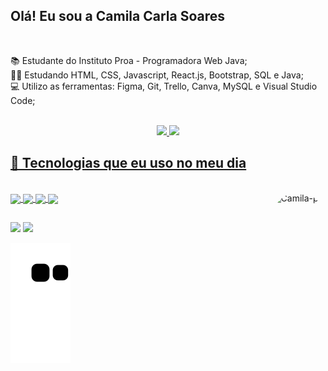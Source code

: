 ## Olá! Eu sou a Camila Carla Soares
<br>

 📚 Estudante do Instituto Proa - Programadora Web Java; <br>
 👩‍💻 Estudando HTML, CSS, Javascript, React.js, Bootstrap, SQL e Java; <br>
 💻 Utilizo as ferramentas: Figma, Git, Trello, Canva, MySQL e Visual Studio Code;

<br>
<div align="center">
  <a href="https://github.com/CamilaCSoares">
  <img height="180em" src="https://github-readme-stats.vercel.app/api?username=CamilaCSoares&show_icons=true&theme=dracula&count_private=true"/>
  <img height="180em" src="https://github-readme-stats.vercel.app/api/top-langs/?username=CamilaCSoares&langs_count=8&theme=dracula"/>
</div>
</div>
         
## 🧰 Tecnologias que eu uso no meu dia
<br>
<img align="right" alt="Camila-pic" height="180" style="border-radius:50px;" src="https://picrew.me/shareImg/org/202205/338224_65iFhek6.png">

<div style="display: inline_block">
  <img align="center" açt="HTML5" src="https://img.shields.io/badge/HTML5-E34F26?style=for-the-badge&logo=html5&logoColor=white">
  <img align="center" açt="CSS3" src="https://img.shields.io/badge/CSS3-1572B6?style=for-the-badge&logo=css3&logoColor=white">
  <img align="center" açt="JavaScript" src="https://img.shields.io/badge/JavaScript-323330?style=for-the-badge&logo=javascript&logoColor=F7DF1E">
  <img align="center" açt="JavaScript" src="https://img.shields.io/badge/Java-ED8B00?style=for-the-badge&logo=java&logoColor=white">
</div>  

##
<div>
  <a href="https://linkedin.com/in/camila-carla-soares-092353232"><img src="https://img.shields.io/badge/LinkedIn-0077B5?style=for-the-badge&logo=linkedin&logoColor=white" target="_blank"><a><!--linkedin-->
  <a href="mailto:camilacarlasoaress@gmail.com"><img src="https://img.shields.io/badge/Gmail-D14836?style=for-the-badge&logo=gmail&logoColor=white" target="_blank"></a><!--Gmail-->

![Snake animation](https://github.com/CamilaCSoares/CamilaCSoares/blob/output/github-contribution-grid-snake.svg)

</div>
